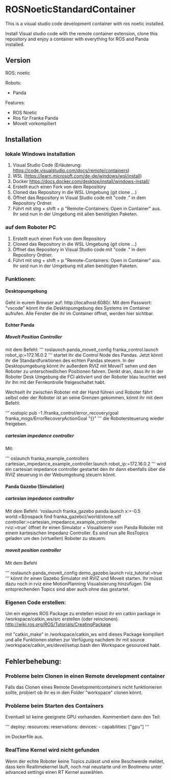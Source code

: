 # ROSNoeticStandardContainer

This is a visual studio code development container with ros noetic installed. 

Install Visual studio code with the remote container extension, clone this repository and enjoy a container with everything for ROS and Panda installed. 

## Version

ROS: noetic


Robots: 
 - Panda

 Features:

 - ROS Noetic
 - Ros für Franka Panda
 - MoveIt vorkompiliert



## Installation

### lokale Windows installation
1. Visual Studio Code
(Erläuterung: https://code.visualstudio.com/docs/remote/containers)
2. WSL 
    (https://learn.microsoft.com/de-de/windows/wsl/install)
3. Docker https://docs.docker.com/desktop/install/windows-install/
4. Erstellt euch einen Fork von dem Repository
5. Cloned das Repository in die WSL Umgebung (git clone ...)
6. Öffnet das Repository in Visual Studio code mit "code ." in dem Repository Ordner.
7. Führt mit strg + shift + p "Remote-Containers: Open in Container" aus. Ihr seid nun in der Umgebung mit allen benötigten Paketen.


### auf dem Roboter PC

1. Erstellt euch einen Fork von dem Repository
2. Cloned das Repository in die WSL Umgebung (git clone ...)
3. Öffnet das Repository in Visual Studio code mit "code ." in dem Repository Ordner.
4. Führt mit strg + shift + p "Remote-Containers: Open in Container" aus. Ihr seid nun in der Umgebung mit allen benötigten Paketen.

### Funktionen:

#### Desktopumgebung
Geht in eurem Browser auf: http://localhost:6080/. Mit dem Passwort: "vscode" könnt ihr die Desktopumgebung des Systems im Container aufrufen.
Alle Fenster die ihr im Container öffnet, werden hier sichtbar. 

#### Echter Panda

##### MoveIt Position Controller
mit dem Befehl: 
'''
roslaunch panda_moveit_config franka_control.launch robot_ip:=172.16.0.2
'''
startet ihr die Control Node des Pandas. Jetzt könnt ihr die Standardfunktionen des echten Pandas steuern.
In der Desktopumgebung könnt ihr außerdem RVIZ mit MoveIT sehen und den Roboter zu unterschiedlichen Positionen fahren. 
Denkt dran, dass ihr in der Roboter Desk Umgebung die FCI aktiviert und der Roboter blau leuchtet weil ihr ihn mit der Fernkontrolle freigeschaltet habt.

Wechselt ihr zwischen Roboter mit der Hand führen und Roboter fährt selbst oder der Roboter ist an seine Grenzen gekommen, könnt ihr mit dem Befehl:

'''
rostopic pub -1 /franka_control/error_recovery/goal franka_msgs/ErrorRecoveryActionGoal "{}"
'''
die Robotersteuerung wieder freigeben.

##### cartesian impedance controller

Mit:

'''
oslaunch franka_example_controllers cartesian_impedance_example_controller.launch robot_ip:=172.16.0.2
'''
wird ein cartesian impedance controller gestartet den ihr dann ebenfalls über die RVIZ steuerung in der Webumgebung steuern könnt.

#### Panda Gazebo (Simulation)

##### cartesian impedance controller

Mit dem Befehl:
'roslaunch franka_gazebo panda.launch x:=-0.5 \
    world:=$(rospack find franka_gazebo)/world/stone.sdf \
    controller:=cartesian_impedance_example_controller \
    rviz:=true'
öffnet ihr einen Simulator + Visualisierer vom Panda Roboter mit einem kartesischen Impedanz Controller. Es sind nun alle RosTopics geladen um den (virtuellen) Roboter zu steuern.

##### moveit position controller

Mit dem Befehl

''' roslaunch panda_moveit_config demo_gazebo.launch rviz_tutorial:=true '''
könnt ihr einen Gazebo Simulator mit RVIZ und Moveit starten. Ihr müsst dazu noch in rviz eine MotionPlanning Visualisierung hinzufügen. Die entsprechenden Topics sind aber auch ohne das gestartet.


### Eigenen Code erstellen: 

Um ein eigenes ROS Package zu erstellen müsst ihr ein catkin package in /workspace/catkin_ws/src erstellen (oder reinclonen). http://wiki.ros.org/ROS/Tutorials/CreatingPackage

mit "catkin_make" in /workspace/catkin_ws wird dieses Package kompiliert und alle Funktionen stehen zur Verfügung nachdem ihr mit source /workspace/catkin_ws/devel/setup.bash den Workspace gesourced habt.


## Fehlerbehebung:

### Probleme beim Clonen in einen Remote development container
Falls das Clonen eines Remote Developmentcontainers nicht funktionieren sollte, probiert ob ihr es in den Folder "workspace" clonen könnt. 


### Probleme beim Starten des Containers
Eventuell ist keine geeignete GPU vorhanden. Kommentiert dann den Teil:

''' deploy:
      resources:
        reservations:
          devices:
            - capabilities: ["gpu"]
'''

im Dockerfile aus. 

### RealTime Kernel wird nicht gefunden 
Wenn der echte Roboter keine Topics zulässt und eine Beschwerde meldet, dass kein Realtimekernel läuft, noch mal neustarte und im Bootmenu unter advanced settings einen RT Kernel auswählen.